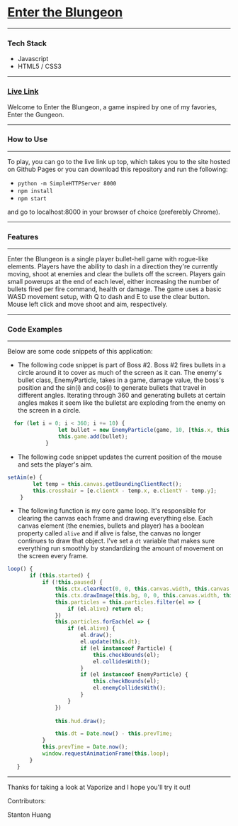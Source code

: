 # [Enter the Blungeon](https://aethervial.github.io/Game/)

------

### Tech Stack

* Javascript
* HTML5 / CSS3

------

### [Live Link](https://aethervial.github.io/Game/)

Welcome to Enter the Blungeon, a game inspired by one of my favories, Enter the Gungeon. 

------
### How to Use
------

To play, you can go to the live link up top, which takes you to the site hosted on Github Pages or you can download this repository and run the following: 

* ```python -m SimpleHTTPServer 8000```
* ```npm install```
* ```npm start```

and go to localhost:8000 in your browser of choice (preferebly Chrome).

------
### Features
------
Enter the Blungeon is a single player bullet-hell game with rogue-like elements. Players have the ability to dash in a direction they're currently moving, shoot at enemies and clear the bullets off the screen. Players gain small powerups at the end of each level, either increasing the number of bullets fired per fire command, health or damage. The game uses a basic WASD movement setup, with Q to dash and E to use the clear button. Mouse left click and move shoot and aim, respectively.

------
### Code Examples
------
Below are some code snippets of this application:

* The following code snippet is part of Boss #2. Boss #2 fires bullets in a circle around it to cover as much of the screen as it can. The enemy's bullet class, EnemyParticle, takes in a game, damage value, the boss's position and the sin(i) and cos(i) to generate bullets that travel in different angles. Iterating through 360 and generating bullets at certain angles makes it seem like the bulletst are exploding from the enemy on the screen in a circle. 

```js
  for (let i = 0; i < 360; i += 10) {
                let bullet = new EnemyParticle(game, 10, [this.x, this.y], [Math.sin(i), Math.cos(i)]);
                this.game.add(bullet);
            }
```
* The following code snippet updates the current position of the mouse and sets the player's aim.

```js
setAim(e) {
        let temp = this.canvas.getBoundingClientRect();
        this.crosshair = [e.clientX - temp.x, e.clientY - temp.y];
    }
  ```
  
 * The following function is my core game loop. It's responsible for clearing the canvas each frame and drawing everything else. Each canvas element (the enemies, bullets and player) has a boolean property called ```alive``` and if alive is false, the canvas no longer continues to draw that object. I've set a ```dt``` variable that makes sure everything run smoothly by standardizing the amount of movement on the screen every frame. 
 
 ```js
loop() {
        if (this.started) {
            if (!this.paused) {
                this.ctx.clearRect(0, 0, this.canvas.width, this.canvas.height);
                this.ctx.drawImage(this.bg, 0, 0, this.canvas.width, this.canvas.height);
                this.particles = this.particles.filter(el => {
                    if (el.alive) return el;
                })
                this.particles.forEach(el => {
                    if (el.alive) {
                        el.draw();
                        el.update(this.dt);
                        if (el instanceof Particle) {
                            this.checkBounds(el);
                            el.collidesWith();
                        }
                        if (el instanceof EnemyParticle) {
                            this.checkBounds(el);
                            el.enemyCollidesWith();
                        }
                    }
                })
                
                this.hud.draw();

                this.dt = Date.now() - this.prevTime;
            }
            this.prevTime = Date.now();
            window.requestAnimationFrame(this.loop);
        }
    } 
 ```
 
---
Thanks for taking a look at Vaporize and I hope you'll try it out!

Contributors:

Stanton Huang


